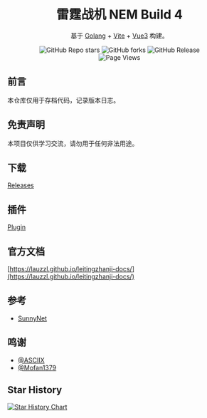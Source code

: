 <h1 align="center">雷霆战机 NEM Build 4</h1>

<p align="center">基于 <a href="https://go.dev/" target="_blank">Golang</a> + <a href="https://vitejs.dev/" target="_blank">Vite</a> + <a href="https://vuejs.org/" target="_blank">Vue3</a> 构建。</p>

<div align="center">
<img alt="GitHub Repo stars" src="https://img.shields.io/github/stars/LauZzL/leitingzhanji-ui?style=for-the-badge">
<img alt="GitHub forks" src="https://img.shields.io/github/forks/LauZzL/leitingzhanji-ui?style=for-the-badge">
<img alt="GitHub Release" src="https://img.shields.io/github/v/release/LauZzL/leitingzhanji-ui?style=for-the-badge">
<br>
<img alt="Page Views" src="https://badges.toozhao.com/badges/01J7D1CAVCZQSZNWQZV9RHS37H/green.svg">
</div>

## 前言

本仓库仅用于存档代码，记录版本日志。

## 免责声明

本项目仅供学习交流，请勿用于任何非法用途。

## 下载

[Releases](https://github.com/LauZzL/ltzj-nem/releases)

## 插件

[Plugin](./plugin)

## 官方文档

[https://lauzzl.github.io/leitingzhanji-docs/](https://lauzzl.github.io/leitingzhanji-docs/)


## 参考

- [SunnyNet](https://github.com/qtgolang/SunnyNet)

## 鸣谢

- [@ASCIIX](https://github.com/ASCIIX)
- [@Mofan1379](https://github.com/Mofan1379)

## Star History

[![Star History Chart](https://api.star-history.com/svg?repos=LauZzL/leitingzhanji-ui&type=Date)](https://star-history.com/#LauZzL/leitingzhanji-ui&Date)